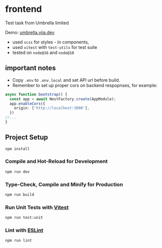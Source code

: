 # frontend

Test task from Umbrella limited

Demo: [umbrella.viia.dev](https://umbrella.viia.dev)
- used `scss` for styles - in components,
- used `vitest` with `test-utils` for test suite
- tested on `node@16` and `node@18`

## important notes

- Copy `.env` to `.env.local` and set API url before build.
- Remember to set up proper cors on backend respopnses, for example:
```typescript
async function bootstrap() {
  const app = await NestFactory.create(AppModule);
  app.enableCors({
    origin: ['http://localhost:3000'],
  })
//...
}
```



## Project Setup

```sh
npm install
```

### Compile and Hot-Reload for Development

```sh
npm run dev
```

### Type-Check, Compile and Minify for Production

```sh
npm run build
```

### Run Unit Tests with [Vitest](https://vitest.dev/)

```sh
npm run test:unit
```

### Lint with [ESLint](https://eslint.org/)

```sh
npm run lint
```
